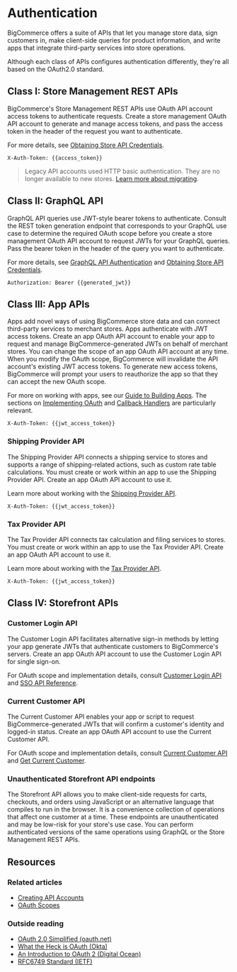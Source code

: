 # Authentication

BigCommerce offers a suite of APIs that let you manage store data, sign customers in, make client-side queries for product information, and write apps that integrate third-party services into store operations.

Although each class of APIs configures authentication differently, they're all based on the OAuth2.0 standard.


## Class I: Store Management REST APIs

BigCommerce's Store Management REST APIs use OAuth API account access tokens to authenticate requests. Create a store management OAuth API account to generate and manage access tokens, and pass the access token in the header of the request you want to authenticate.

For more details, see [Obtaining Store API Credentials](/api-docs/getting-started/authentication/rest-api-authentication#obtaining-store-api-credentials).

```http title="Store management REST authentication header"
X-Auth-Token: {{access_token}}
```

<!-- theme: info -->
> Legacy API accounts used HTTP basic authentication. They are no longer available to new stores. [Learn more about migrating](/api-docs/getting-started/authentication/rest-api-authentication#migrating-from-legacy-to-oauth). 

## Class II: GraphQL API

GraphQL API queries use JWT-style bearer tokens to authenticate. Consult the REST token generation endpoint that corresponds to your GraphQL use case to determine the required OAuth scope before you create a store management OAuth API account to request JWTs for your GraphQL queries. Pass the bearer token in the header of the query you want to authenticate. 

For more details, see [GraphQL API Authentication](/api-docs/storefront/graphql/graphql-storefront-api-overview#authentication) and [Obtaining Store API Credentials](/api-docs/getting-started/authentication/rest-api-authentication#obtaining-store-api-credentials).

```http title="GraphQL authentication header"
Authorization: Bearer {{generated_jwt}}
```

## Class III: App APIs

Apps add novel ways of using BigCommerce store data and can connect third-party services to merchant stores. Apps authenticate with JWT access tokens. Create an app OAuth API account to enable your app to request and manage BigCommerce-generated JWTs on behalf of merchant stores. You can change the scope of an app OAuth API account at any time. When you modify the OAuth scope, BigCommerce will invalidate the API account's existing JWT access tokens. To generate new access tokens, BigCommerce will prompt your users to reauthorize the app so that they can accept the new OAuth scope.

For more on working with apps, see our [Guide to Building Apps](/api-docs/apps/guide/intro). The sections on [Implementing OAuth](/api-docs/apps/guide/auth) and [Callback Handlers](/api-docs/apps/guide/callbacks) are particularly relevant.

```http title="App authentication header for store management APIs"
X-Auth-Token: {{jwt_access_token}}
```

### Shipping Provider API

The Shipping Provider API connects a shipping service to stores and supports a range of shipping-related actions, such as custom rate table calculations. You must create or work within an app to use the Shipping Provider API. Create an app OAuth API account to use it.

Learn more about working with the [Shipping Provider API](/api-docs/providers/shipping).

```http title="App authentication header for the Shipping Provider API"
X-Auth-Token: {{jwt_access_token}}
```

### Tax Provider API

The Tax Provider API connects tax calculation and filing services to stores. You must create or work within an app to use the Tax Provider API. Create an app OAuth API account to use it.

Learn more about working with the [Tax Provider API](/api-docs/providers/tax).

```http title="App authentication header for the Tax Provider API"
X-Auth-Token: {{jwt_access_token}}
```


## Class IV: Storefront APIs
### Customer Login API

The Customer Login API facilitates alternative sign-in methods by letting your app generate JWTs that authenticate customers to BigCommerce's servers. Create an app OAuth API account to use the Customer Login API for single sign-on.

For OAuth scope and implementation details, consult [Customer Login API](/api-docs/storefront/customer-login-api) and [SSO API Reference](/api-reference/storefront/customer-login-sso).

### Current Customer API

The Current Customer API enables your app or script to request BigCommerce-generated JWTs that will confirm a customer's identity and logged-in status.
Create an app OAuth API account to use the Current Customer API. 

For OAuth scope and implementation details, consult [Current Customer API](/api-docs/storefront/current-customer-api) and [Get Current Customer](/api-reference/storefront/current-customers/current-customers/getcurrentcustomer).

### Unauthenticated Storefront API endpoints

The Storefront API allows you to make client-side requests for carts, checkouts, and orders using JavaScript or an alternative language that compiles to run in the browser. It is a convenience collection of operations that affect one customer at a time. These endpoints are unauthenticated and may be low-risk for your store's use case. You can perform authenticated versions of the same operations using GraphQL or the Store Management REST APIs.


## Resources

### Related articles
* [Creating API Accounts](/api-docs/getting-started/authentication/rest-api-authentication)
* [OAuth Scopes](/api-docs/getting-started/authentication/rest-api-authentication#oauth-scopes)

### Outside reading
* [OAuth 2.0 Simplified (oauth.net)](https://oauth.net/getting-started/)
* [What the Heck is OAuth (Okta)](https://developer.okta.com/blog/2017/06/21/what-the-heck-is-oauth)
* [An Introduction to OAuth 2 (Digital Ocean)](https://www.digitalocean.com/community/tutorials/an-introduction-to-oauth-2)
* [RFC6749 Standard (IETF)](https://tools.ietf.org/html/rfc6749)
